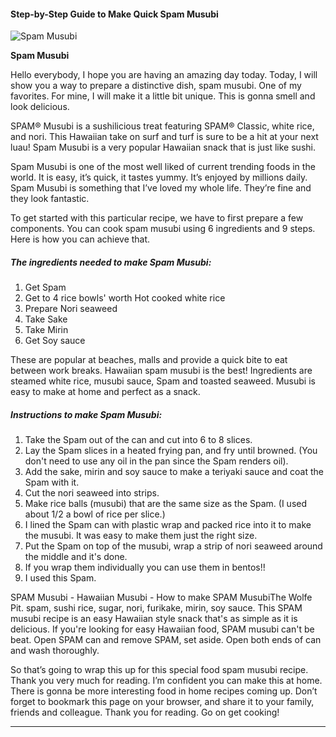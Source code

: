             

#### Step-by-Step Guide to Make Quick Spam Musubi

![Spam Musubi](https://img-global.cpcdn.com/recipes/5101405514760192/751x532cq70/spam-musubi-recipe-main-photo.jpg)

**Spam Musubi**

Hello everybody, I hope you are having an amazing day today. Today, I will show you a way to prepare a distinctive dish, spam musubi. One of my favorites. For mine, I will make it a little bit unique. This is gonna smell and look delicious.

SPAM® Musubi is a sushilicious treat featuring SPAM® Classic, white rice, and nori. This Hawaiian take on surf and turf is sure to be a hit at your next luau! Spam Musubi is a very popular Hawaiian snack that is just like sushi.

Spam Musubi is one of the most well liked of current trending foods in the world. It is easy, it’s quick, it tastes yummy. It’s enjoyed by millions daily. Spam Musubi is something that I’ve loved my whole life. They’re fine and they look fantastic.

To get started with this particular recipe, we have to first prepare a few components. You can cook spam musubi using 6 ingredients and 9 steps. Here is how you can achieve that.

##### The ingredients needed to make Spam Musubi:

1.  Get Spam
2.  Get to 4 rice bowls' worth Hot cooked white rice
3.  Prepare Nori seaweed
4.  Take Sake
5.  Take Mirin
6.  Get Soy sauce

These are popular at beaches, malls and provide a quick bite to eat between work breaks. Hawaiian spam musubi is the best! Ingredients are steamed white rice, musubi sauce, Spam and toasted seaweed. Musubi is easy to make at home and perfect as a snack.

##### Instructions to make Spam Musubi:

1.  Take the Spam out of the can and cut into 6 to 8 slices.
2.  Lay the Spam slices in a heated frying pan, and fry until browned. (You don't need to use any oil in the pan since the Spam renders oil).
3.  Add the sake, mirin and soy sauce to make a teriyaki sauce and coat the Spam with it.
4.  Cut the nori seaweed into strips.
5.  Make rice balls (musubi) that are the same size as the Spam. (I used about 1/2 a bowl of rice per slice.)
6.  I lined the Spam can with plastic wrap and packed rice into it to make the musubi. It was easy to make them just the right size.
7.  Put the Spam on top of the musubi, wrap a strip of nori seaweed around the middle and it's done.
8.  If you wrap them individually you can use them in bentos!!
9.  I used this Spam.

SPAM Musubi - Hawaiian Musubi - How to make SPAM MusubiThe Wolfe Pit. spam, sushi rice, sugar, nori, furikake, mirin, soy sauce. This SPAM musubi recipe is an easy Hawaiian style snack that's as simple as it is delicious. If you're looking for easy Hawaiian food, SPAM musubi can't be beat. Open SPAM can and remove SPAM, set aside. Open both ends of can and wash thoroughly.

So that’s going to wrap this up for this special food spam musubi recipe. Thank you very much for reading. I’m confident you can make this at home. There is gonna be more interesting food in home recipes coming up. Don’t forget to bookmark this page on your browser, and share it to your family, friends and colleague. Thank you for reading. Go on get cooking!

* * *